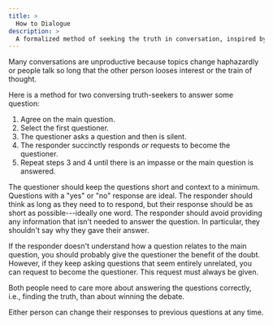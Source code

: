 ```yaml
---
title: >
  How to Dialogue
description: >
  A formalized method of seeking the truth in conversation, inspired by Plato's dialogues.
---
```


Many conversations are unproductive because topics change haphazardly or people talk so long that the other person looses interest or the train of thought.

Here is a method for two conversing truth-seekers to answer some question:

1. Agree on the main question.
2. Select the first questioner.
3. The questioner asks a question and then is silent.
4. The responder succinctly responds _or_ requests to become the questioner.
5. Repeat steps 3 and 4 until there is an impasse or the main question is answered.

The questioner should keep the questions short and context to a minimum. Questions with a "yes" or "no" response are ideal. The responder should think as long as they need to to respond, but their response should be as short as possible---ideally one word. The responder should avoid providing any information that isn't needed to answer the question. In particular, they shouldn't say why they gave their answer.

If the responder doesn't understand how a question relates to the main question, you should probably give the questioner the benefit of the doubt. However, if they keep asking questions that seem entirely unrelated, you can request to become the questioner. This request must always be given.

Both people need to care more about answering the questions correctly, i.e., finding the truth, than about winning the debate.

Either person can change their responses to previous questions at any time.

